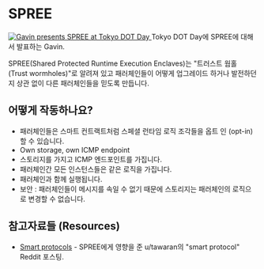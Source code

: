 # SPREE

<div class="img-container">
    <a href="../../../img/spree.jpg" targe="_blank">
        <img alt="Gavin presents SPREE at Tokyo DOT Day" src="../../../img/spree.jpg"/>
    </a>
    Tokyo DOT Day에 SPREE에 대해서 발표하는 Gavin.
</div>

SPREE(Shared Protected Runtime Execution Enclaves)는 "트러스트 웜홀 (Trust wormholes)"로 알려져 있고 패러체인들이 어떻게 업그레이드 하거나 발전하던지 상관 없이 다른 패러체인들을 믿도록 만듭니다.

## 어떻게 작동하나요?

- 패러체인들은 스마트 컨트랙트처럼 스페셜 런타임 로직 조각들을 옵트 인 (opt-in)할 수 있습니다.
- Own storage, own ICMP endpoint
- 스토리지를 가지고 ICMP 엔드포인트를 가집니다.
- 패러체인간 모든 인스턴스들은 같은 로직을 가집니다.
- 패러체인과 함께 실행됩니다.
- 보안 : 패러체인들이 메시지를 속일 수 없기 때문에 스토리지는 패러체인의 로직으로 변경할 수 없습니다. 

## 참고자료들 (Resources)

- [Smart protocols](https://www.reddit.com/r/dot/comments/b6kljn/smartprotocols_idea/) - SPREE에게 영향을 준 u/tawaran의 "smart protocol" Reddit 포스팅.